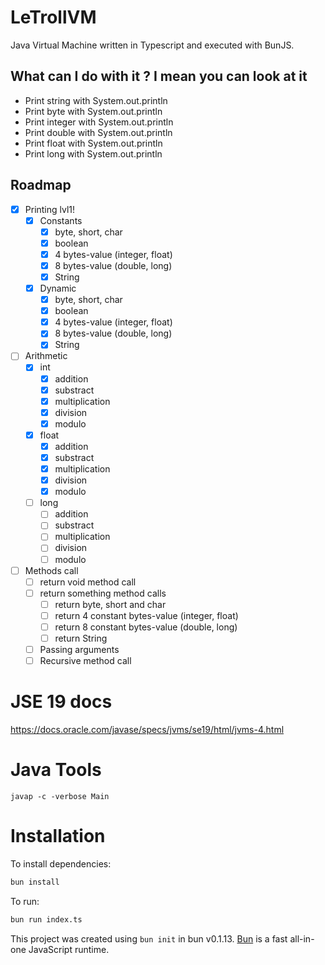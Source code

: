# LeTrollVM

Java Virtual Machine written in Typescript and executed with BunJS.

## What can I do with it ? I mean you can look at it

- Print string with System.out.println
- Print byte with System.out.println
- Print integer with System.out.println
- Print double with System.out.println
- Print float with System.out.println
- Print long with System.out.println

## Roadmap

- [x] Printing lvl1!
  - [x] Constants
    - [x] byte, short, char
    - [x] boolean
    - [x] 4 bytes-value (integer, float)
    - [x] 8 bytes-value (double, long)
    - [x] String
  - [x] Dynamic
    - [x] byte, short, char
    - [x] boolean
    - [x] 4 bytes-value (integer, float)
    - [x] 8 bytes-value (double, long)
    - [x] String
- [ ] Arithmetic
  - [x] int
    - [x] addition
    - [x] substract
    - [x] multiplication
    - [x] division
    - [x] modulo
  - [x] float
    - [x] addition
    - [x] substract
    - [x] multiplication
    - [x] division
    - [x] modulo
  - [ ] long
    - [ ] addition
    - [ ] substract
    - [ ] multiplication
    - [ ] division
    - [ ] modulo
- [ ] Methods call
  - [ ] return void method call
  - [ ] return something method calls
    - [ ] return byte, short and char
    - [ ] return 4 constant bytes-value (integer, float)
    - [ ] return 8 constant bytes-value (double, long)
    - [ ] return String
  - [ ] Passing arguments
  - [ ] Recursive method call

# JSE 19 docs

https://docs.oracle.com/javase/specs/jvms/se19/html/jvms-4.html

# Java Tools

```shell
javap -c -verbose Main
```

# Installation

To install dependencies:

```bash
bun install
```

To run:

```bash
bun run index.ts
```

This project was created using `bun init` in bun v0.1.13. [Bun](https://bun.sh) is a fast all-in-one JavaScript runtime.
